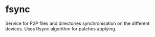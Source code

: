 # fsync
Service for P2P files and directories synchronisation on the different devices. Uses Rsync algorithm for patches applying.
